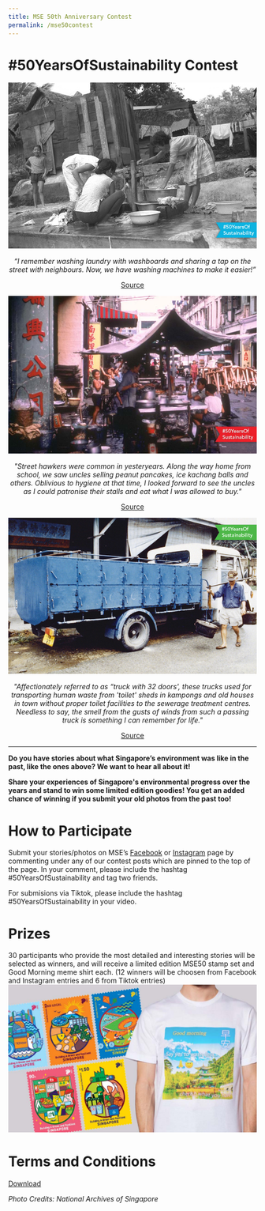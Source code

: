 ```yaml
---
title: MSE 50th Anniversary Contest
permalink: /mse50contest
---
```


<h1>#50YearsOfSustainability Contest</h1>

<center>
<img src="/images/mse50/c1.jpg" alt="washing laundry in the past">
<p><em>“I remember washing laundry with washboards and sharing a tap on the street with neighbours. Now, we have washing machines to make it easier!”</em></p> 
<a href="https://www.singaporememory.sg/contents/SMB-10454abc-62f7-4223-aaa2-820870adda77">Source</a>

<p></p>
  
<img src="/images/mse50/c2.jpg" alt="street hawkers in the past">
<p><em>"Street hawkers were common in yesteryears.  Along the way home from school, we saw uncles selling peanut pancakes, ice kachang balls and others.  Oblivious to hygiene at that time, I looked forward to see the uncles as I could patronise their stalls and eat what I was allowed to buy."</em></p>
<a href="https://www.singaporememory.sg/contents/SMB-22f9fc67-d20d-4ca7-a4b4-cb1168ae137d">Source</a>

<p></p>
  
<img src="/images/mse50/c3.jpg" alt="night soil collection in the past">
<p><em>"Affectionately referred to as “truck with 32 doors', these trucks used for transporting human waste from 'toilet' sheds in kampongs and old houses in town without proper toilet facilities to the sewerage treatment centres.  Needless to say, the smell from the gusts of winds from such a passing truck is something I can remember for life."</em></p>
 <a href="https://www.singaporememory.sg/contents/SMB-ad16d49b-0996-4e29-b2f0-5a115a2f656e">Source</a>

</center>

<hr>

<p><strong>Do you have stories about what Singapore’s environment was like in the past, like the ones above? We want to hear all about it! </strong></p>

<p><strong>Share your experiences of Singapore's environmental progress over the years and stand to win some limited edition goodies! You get an added chance of winning if you submit your old photos from the past too!</strong></p>

 <h1>How to Participate</h1>

Submit your stories/photos on MSE’s <a href="www.facebook.com/msesingapore">Facebook</a> or <a href="www.instagram.com/msesingapore">Instagram</a> page by commenting under any of our contest posts which are pinned to the top of the page. In your comment, please include the hashtag #50YearsOfSustainability and tag two friends. 

For submisions via Tiktok, please include the hashtag #50YearsOfSustainability in your video.
  
<h1>Prizes</h1>
30 participants who provide the most detailed and interesting stories will be selected as winners, and will receive a limited edition MSE50 stamp set and Good Morning meme shirt each. (12 winners will be choosen from Facebook and Instagram entries and 6 from Tiktok entries)
<img src="/images/mse50/c4.jpg" alt="prizes">


<h1>Terms and Conditions</h1>

[Download](/images/mse50/msetnc.pdf)


<em>Photo Credits: National Archives of Singapore</em>
